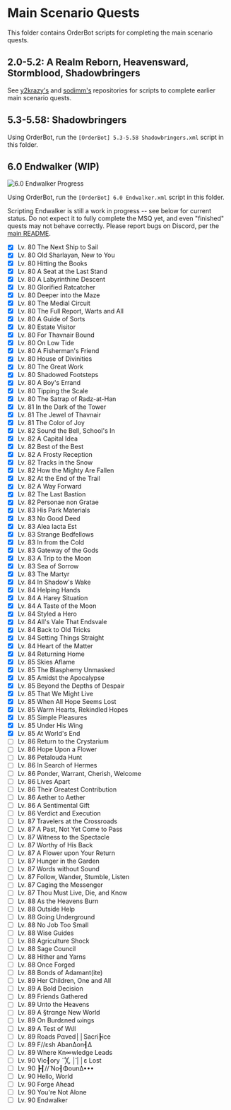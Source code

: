 # Main Scenario Quests

This folder contains OrderBot scripts for completing the main scenario quests.

## 2.0-5.2: A Realm Reborn, Heavensward, Stormblood, Shadowbringers

See [y2krazy's][100] and [sodimm's][101] repositories for scripts to complete earlier main scenario quests.

[100]: https://github.com/y2krazy/Rebornbuddy-Profiles "y2krazy's RebornBuddy Profiles"
[101]: https://github.com/sodimm/RebornBuddy "sodimm's RebornBuddy Profiles"

## 5.3-5.58: Shadowbringers

Using OrderBot, run the `[OrderBot] 5.3-5.58 Shadowbringers.xml` script in this folder.

## 6.0 Endwalker (WIP)

![6.0 Endwalker Progress][300]

Using OrderBot, run the `[OrderBot] 6.0 Endwalker.xml` script in this folder.

Scripting Endwalker is still a work in progress -- see below for current status. Do not expect it to fully complete the MSQ yet, and even "finished" quests may not behave correctly.  Please report bugs on Discord, per the [main README][301].

<!--
To update progress bar, change the first number in URL:
Before: https://progress-bar.dev/62
After: https://progress-bar.dev/70
-->
[300]: https://progress-bar.dev/62/?scale=106&title=6.0%20Endwalker&suffix=/106%20Quests&width=256 "6.0 Endwalker Progress"
[301]: ../../README.md "README.md#troubleshooting"

- [x] Lv. 80 The Next Ship to Sail
- [x] Lv. 80 Old Sharlayan, New to You
- [x] Lv. 80 Hitting the Books
- [x] Lv. 80 A Seat at the Last Stand
- [x] Lv. 80 A Labyrinthine Descent
- [x] Lv. 80 Glorified Ratcatcher
- [x] Lv. 80 Deeper into the Maze
- [x] Lv. 80 The Medial Circuit
- [x] Lv. 80 The Full Report, Warts and All
- [x] Lv. 80 A Guide of Sorts
- [x] Lv. 80 Estate Visitor
- [x] Lv. 80 For Thavnair Bound
- [x] Lv. 80 On Low Tide
- [x] Lv. 80 A Fisherman's Friend
- [x] Lv. 80 House of Divinities
- [x] Lv. 80 The Great Work
- [x] Lv. 80 Shadowed Footsteps
- [x] Lv. 80 A Boy's Errand
- [x] Lv. 80 Tipping the Scale
- [x] Lv. 80 The Satrap of Radz-at-Han
- [x] Lv. 81 In the Dark of the Tower
- [x] Lv. 81 The Jewel of Thavnair
- [x] Lv. 81 The Color of Joy
- [x] Lv. 82 Sound the Bell, School's In
- [x] Lv. 82 A Capital Idea
- [x] Lv. 82 Best of the Best
- [x] Lv. 82 A Frosty Reception
- [x] Lv. 82 Tracks in the Snow
- [x] Lv. 82 How the Mighty Are Fallen
- [x] Lv. 82 At the End of the Trail
- [x] Lv. 82 A Way Forward
- [x] Lv. 82 The Last Bastion
- [x] Lv. 82 Personae non Gratae
- [x] Lv. 83 His Park Materials
- [x] Lv. 83 No Good Deed
- [x] Lv. 83 Alea Iacta Est
- [x] Lv. 83 Strange Bedfellows
- [x] Lv. 83 In from the Cold
- [x] Lv. 83 Gateway of the Gods
- [x] Lv. 83 A Trip to the Moon
- [x] Lv. 83 Sea of Sorrow
- [x] Lv. 83 The Martyr
- [x] Lv. 84 In Shadow's Wake
- [x] Lv. 84 Helping Hands
- [x] Lv. 84 A Harey Situation
- [x] Lv. 84 A Taste of the Moon
- [x] Lv. 84 Styled a Hero
- [x] Lv. 84 All's Vale That Endsvale
- [x] Lv. 84 Back to Old Tricks
- [x] Lv. 84 Setting Things Straight
- [x] Lv. 84 Heart of the Matter
- [x] Lv. 84 Returning Home
- [x] Lv. 85 Skies Aflame
- [x] Lv. 85 The Blasphemy Unmasked
- [x] Lv. 85 Amidst the Apocalypse
- [x] Lv. 85 Beyond the Depths of Despair
- [x] Lv. 85 That We Might Live
- [x] Lv. 85 When All Hope Seems Lost
- [x] Lv. 85 Warm Hearts, Rekindled Hopes
- [x] Lv. 85 Simple Pleasures
- [x] Lv. 85 Under His Wing
- [x] Lv. 85 At World's End
- [ ] Lv. 86 Return to the Crystarium
- [ ] Lv. 86 Hope Upon a Flower
- [ ] Lv. 86 Petalouda Hunt
- [ ] Lv. 86 In Search of Hermes
- [ ] Lv. 86 Ponder, Warrant, Cherish, Welcome
- [ ] Lv. 86 Lives Apart
- [ ] Lv. 86 Their Greatest Contribution
- [ ] Lv. 86 Aether to Aether
- [ ] Lv. 86 A Sentimental Gift
- [ ] Lv. 86 Verdict and Execution
- [ ] Lv. 87 Travelers at the Crossroads
- [ ] Lv. 87 A Past, Not Yet Come to Pass
- [ ] Lv. 87 Witness to the Spectacle
- [ ] Lv. 87 Worthy of His Back
- [ ] Lv. 87 A Flower upon Your Return
- [ ] Lv. 87 Hunger in the Garden
- [ ] Lv. 87 Words without Sound
- [ ] Lv. 87 Follow, Wander, Stumble, Listen
- [ ] Lv. 87 Caging the Messenger
- [ ] Lv. 87 Thou Must Live, Die, and Know
- [ ] Lv. 88 As the Heavens Burn
- [ ] Lv. 88 Outside Help
- [ ] Lv. 88 Going Underground
- [ ] Lv. 88 No Job Too Small
- [ ] Lv. 88 Wise Guides
- [ ] Lv. 88 Agriculture Shock
- [ ] Lv. 88 Sage Council
- [ ] Lv. 88 Hither and Yarns
- [ ] Lv. 88 Once Forged
- [ ] Lv. 88 Bonds of Adamant(ite)
- [ ] Lv. 89 Her Children, One and All
- [ ] Lv. 89 A Bold Decision
- [ ] Lv. 89 Friends Gathered
- [ ] Lv. 89 Unto the Heavens
- [ ] Lv. 89 A §trαnge New World
- [ ] Lv. 89 On Burdεned ωings
- [ ] Lv. 89 Α Test of Wιll
- [ ] Lv. 89 Roads Pαved││Sacri┣ice
- [ ] Lv. 89 F//εsh AbanΔon┨Δ
- [ ] Lv. 89 Where Kn∞wledge Leads
- [ ] Lv. 90 Vic┨οry  ̈ ̈ ̈╳, │̆││ε Lost
- [ ] Lv. 90 ┣┨̈//̈ No┨ΦounΔ•••
- [ ] Lv. 90 Hello, World
- [ ] Lv. 90 Forge Ahead
- [ ] Lv. 90 You're Not Alone
- [ ] Lv. 90 Endwalker

